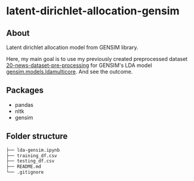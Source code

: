 # latent-dirichlet-allocation-gensim

## About
Latent dirichlet allocation model from GENSIM library. 

Here, my main goal is to use my previously created preprocessed dataset [20-news-dataset-pre-processing](https://github.com/nimmitahsin1727/20-news-dataset-pre-processing) for GENSIM's LDA model [gensim.models.ldamulticore](https://radimrehurek.com/gensim/models/ldamulticore.html). And see the outcome.

## Packages

- pandas
- nltk
- gensim

## Folder structure
```bash
├── lda-gensim.ipynb
├── training_df.csv
├── testing_df.csv
├── README.md
└── .gitignore
```